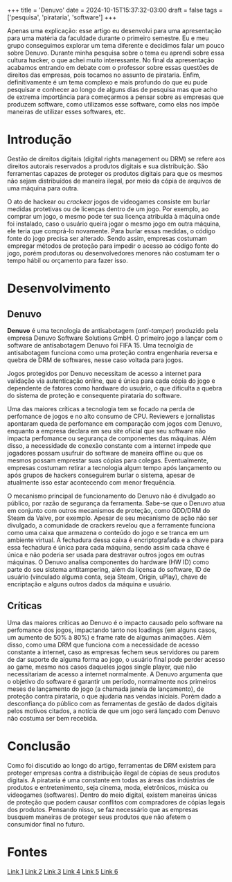 +++
title = 'Denuvo'
date = 2024-10-15T15:37:32-03:00
draft = false
tags = ['pesquisa', 'pirataria', 'software']
+++

Apenas uma explicação: esse artigo eu desenvolvi para uma apresentação para uma matéria da faculdade durante o primeiro semestre. Eu e meu grupo conseguimos explorar um tema diferente e decidimos falar um pouco sobre Denuvo. Durante minha pesquisa sobre o tema eu aprendi sobre essa cultura hacker, o que achei muito interessante. No final da apresentação acabamos entrando em debate com o professor sobre essas questões de direitos das empresas, pois tocamos no assunto de pirataria. Enfim, definitivamente é um tema complexo e mais profundo do que eu pude pesquisar e conhecer ao longo de alguns dias de pesquisa mas que acho de extrema importância para começarmos a pensar sobre as empresas que produzem software, como utilizamos esse software, como elas nos impõe maneiras de utilizar esses softwares, etc. 

# Introdução

Gestão de direitos digitais (digital rights management ou DRM) se refere aos direitos autorais reservados a produtos digitais e sua distribuição. São ferramentas capazes de proteger os produtos digitais para que os mesmos não sejam distribuídos de maneira ilegal, por meio da cópia de arquivos de uma máquina para outra.

O ato de hackear ou _crackear_ jogos de videogames consiste em burlar medidas protetivas ou de licenças dentro de um jogo. Por exemplo, ao comprar um jogo, o mesmo pode ter sua licença atribuída à máquina onde foi instalado, caso o usuário queira jogar o mesmo jogo em outra máquina, ele teria que comprá-lo novamente. Para burlar essas medidas, o código fonte do jogo precisa ser alterado. Sendo assim, empresas costumam empregar métodos de proteção para impedir o acesso ao código fonte do jogo, porém produtoras ou desenvolvedores menores não costumam ter o tempo hábil ou orçamento para fazer isso.

# Desenvolvimento

## Denuvo
**Denuvo** é uma tecnologia de antisabotagem (_anti-tamper_) produzido pela empresa Denuvo Software Solutions GmbH. O primeiro jogo a lançar com o software de antisabotagem Denuvo foi FIFA 15. Uma tecnolgia de antisabotagem funciona como uma proteção contra engenharia reversa e quebra de DRM de softwares, nesse caso voltada para jogos. 

Jogos protegidos por Denuvo necessitam de acesso a internet para validação via autenticação online, que é única para cada cópia do jogo e dependente de fatores como hardware do usuário, o que dificulta a quebra do sistema de proteção e consequente pirataria do software. 

Uma das maiores críticas a tecnologia tem se focado na perda de perfomance de jogos e no alto consumo de CPU. Reviewers e jornalistas apontaram queda de perfomance em comparação com jogos com Denuvo, enquanto a empresa declara em seu site oficial que seu software não impacta perfomance ou segurança de componentes das máquinas.
Além disso, a necessidade de conexão constante com a internet impede que jogadores possam usufruir do software de maneira offline ou que os mesmos possam emprestar suas cópias para colegas. Eventualmente, empresas costumam retirar a tecnologia algum tempo após lançamento ou após grupos de hackers conseguirem burlar o sistema, apesar de atualmente isso estar acontecendo com menor frequência. 

O mecanismo principal de funcionamento do Denuvo não é divulgado ao público, por razão de segurança da ferramenta. Sabe-se que o Denuvo atua em conjunto com outros mecanismos de proteção, como GDD/DRM do Steam da Valve, por exemplo. Apesar de seu mecanismo de ação não ser divulgado, a comunidade de crackers revelou que a ferramente funciona como uma caixa que armazena o conteúdo do jogo e se tranca em um ambiente virtual. A fechadura dessa caixa é encriptografada e a chave para essa fechadura é única para cada máquina, sendo assim cada chave é única e não poderia ser usada para destravar outros jogos em outras máquinas.
O Denuvo analisa componentes do hardware (HW ID) como parte do seu sistema antitampering, além da liçensa do software, ID de usuário (vínculado alguma conta, seja Steam, Origin, uPlay), chave de encriptação e alguns outros dados da máquina e usuário.

## Críticas
Uma das maiores críticas ao Denuvo é o impacto causado pelo software na perfomance dos jogos, impactando tanto nos loadings (em alguns casos, um aumento de 50% à 80%) e frame rate de algumas animações. 
Além disso, como uma DRM que funciona com a necessidade de acesso constante a internet, caso as empresas fechem seus servidores ou parem de dar suporte de alguma forma ao jogo, o usuário final pode perder acesso ao game, mesmo nos casos daqueles jogos single player, que não necessitariam de acesso a internet normalmente.
A Denuvo argumenta que o objetivo do software é garantir um período, normalmente nos primeiros meses de lançamento do jogo (a chamada janela de lançamento), de proteção contra pirataria, o que ajudaria nas vendas iniciais. Porém dado a desconfiança do público com as ferramentas de gestão de dados digitais pelos motivos citados, a notícia de que um jogo será lançado com Denuvo não costuma ser bem recebida. 

# Conclusão

Como foi discutido ao longo do artigo, ferramentas de DRM existem para proteger empresas contra a distribuição ilegal de cópias de seus produtos digitais. A pirataria é uma constante em todas as áreas das indústrias de produtos e entretenimento, seja cinema, moda, eletrônicos, música ou videogames (softwares). Dentro do meio digital, existem maneiras únicas de proteção que podem causar conflitos com compradores de cópias legais dos produtos. Pensando nisso, se faz necessário que as empresas busquem maneiras de proteger seus produtos que não afetem o consumidor final no futuro.

# Fontes

[Link 1](https://sci-hub.st/https://ieeexplore.ieee.org/abstract/document/9225560)
[Link 2](https://www.polygon.com/2017/10/12/16464616/middle-earth-shadow-of-war-drm-cracked-denuvo)
[Link 3](https://irdeto.com/denuvo/)
[Link 4](https://www.reddit.com/r/CrackStatus/comments/4k1qtg/here_is_some_real_information_about_how_denuvo/)
[Link 5](https://arstechnica.com/gaming/2018/12/evidence-continues-to-mount-about-how-bad-denuvo-is-for-pc-gaming-performance/)
[Link 6](https://sci-hub.st/https://ieeexplore.ieee.org/abstract/document/9225560)
